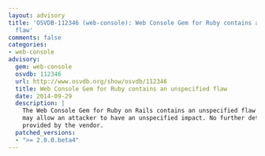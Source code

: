 ```yaml
---
layout: advisory
title: 'OSVDB-112346 (web-console): Web Console Gem for Ruby contains an unspecified
  flaw'
comments: false
categories:
- web-console
advisory:
  gem: web-console
  osvdb: 112346
  url: http://www.osvdb.org/show/osvdb/112346
  title: Web Console Gem for Ruby contains an unspecified flaw
  date: 2014-09-29
  description: |
    The Web Console Gem for Ruby on Rails contains an unspecified flaw that
    may allow an attacker to have an unspecified impact. No further details have been
    provided by the vendor.
  patched_versions:
  - ">= 2.0.0.beta4"
---
```

